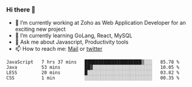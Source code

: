 ### Hi there 👋

- 🔭 I’m currently working at Zoho as Web Application Developer for an exciting new project
- 🌱 I’m currently learning GoLang, React, MySQL
- 💬 Ask me about Javascript, Productivity tools 
- 📫 How to reach me: [Mail](mailto:kvaishak47@gmail.com) or [twitter](https://twitter.com/_kvaishak)

<!--START_SECTION:waka-->
```text
JavaScript   7 hrs 37 mins   █████████████████████▒░░░   85.78 % 
Java         53 mins         ██▓░░░░░░░░░░░░░░░░░░░░░░   10.05 % 
LESS         20 mins         █░░░░░░░░░░░░░░░░░░░░░░░░   03.82 % 
CSS          1 min           ░░░░░░░░░░░░░░░░░░░░░░░░░   00.35 % 
```
<!--END_SECTION:waka-->
